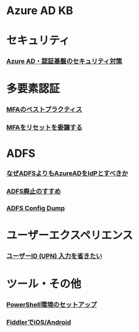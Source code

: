 # Azure AD KB

# セキュリティ
### [Azure AD・認証基盤のセキュリティ対策](Secure-AzureAD.md)  
# 多要素認証  
### [MFAのベストプラクティス](MFA-Best-Practice.md)
### [MFAをリセットを委譲する](Delegate-MFA-Reset.md)

# ADFS  
### [なぜADFSよりもAzureADをIdPとすべきか](Why-AzureAD.md)
### [ADFS廃止のすすめ](Goodbye-ADFS.md)
### [ADFS Config Dump](ADFS-Config-Dump.md)

# ユーザーエクスペリエンス
### [ユーザーID (UPN) 入力を省きたい](HRD-Acceleration.md)

# ツール・その他
### [PowerShell環境のセットアップ](Powershell-Setup.md)
### [FiddlerでiOS/Android](Fiddler-Mobile.md)
